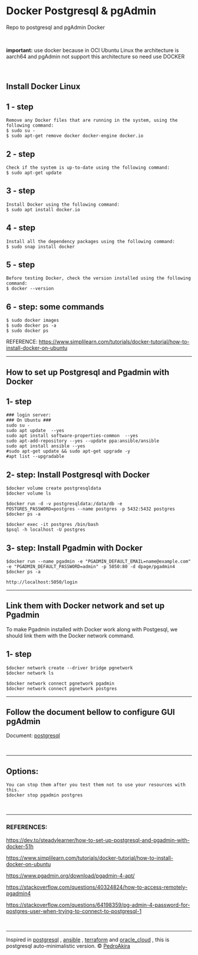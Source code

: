 # Docker Postgresql & pgAdmin

Repo to postgresql and pgAdmin Docker  


<br />

**important:** use docker because in OCI Ubuntu Linux the architecture is aarch64 and pgAdmin not support this architecture so need use DOCKER 

<br />




## Install Docker Linux 

## 1 - step 
	Remove any Docker files that are running in the system, using the following command:
	$ sudo su - 
	$ sudo apt-get remove docker docker-engine docker.io

## 2 - step 
	Check if the system is up-to-date using the following command:
	$ sudo apt-get update

## 3 - step 
	Install Docker using the following command:
	$ sudo apt install docker.io


## 4 - step 
	Install all the dependency packages using the following command:
	$ sudo snap install docker


## 5 - step 
	Before testing Docker, check the version installed using the following command:
	$ docker --version


## 6 - step: some commands
	$ sudo docker images
	$ sudo docker ps -a
	$ sudo docker ps

REFERENCE: 
https://www.simplilearn.com/tutorials/docker-tutorial/how-to-install-docker-on-ubuntu


---





## How to set up Postgresql and Pgadmin with Docker



## 1- step 
	### login server: 
	### On Ubuntu ### 
	sudo su - 
	sudo apt update  --yes
	sudo apt install software-properties-common  --yes
	sudo apt-add-repository --yes --update ppa:ansible/ansible
	sudo apt install ansible --yes
	#sudo apt-get update && sudo apt-get upgrade -y
	#apt list --upgradable


## 2- step: Install Postgresql  with Docker
	$docker volume create postgresqldata
	$docker volume ls

	$docker run -d -v postgresqldata:/data/db -e POSTGRES_PASSWORD=postgres --name postgres -p 5432:5432 postgres
	$docker ps -a

	$docker exec -it postgres /bin/bash 
	$psql -h localhost -U postgres



## 3- step: Install Pgadmin with Docker
	$docker run --name pgadmin -e "PGADMIN_DEFAULT_EMAIL=name@example.com" -e "PGADMIN_DEFAULT_PASSWORD=admin" -p 5050:80 -d dpage/pgadmin4 
	$docker ps -a

	http://localhost:5050/login 



---






## Link them with Docker network and set up Pgadmin

To make Pgadmin installed with Docker work along with Postgesql, we should link them with the Docker network command.


## 1- step 
	$docker network create --driver bridge pgnetwork
	$docker network ls

	$docker network connect pgnetwork pgadmin
	$docker network connect pgnetwork postgres




---





## Follow the document bellow to configure GUI pgAdmin 

Document: [postgresql](https://www.postgresql.org/)


<br />

---





## Options: 
	You can stop them after you test them not to use your resources with this.
	$docker stop pgadmin postgres

<br />

---



### REFERENCES: 
https://dev.to/steadylearner/how-to-set-up-postgresql-and-pgadmin-with-docker-51h

https://www.simplilearn.com/tutorials/docker-tutorial/how-to-install-docker-on-ubuntu

https://www.pgadmin.org/download/pgadmin-4-apt/

https://stackoverflow.com/questions/40324824/how-to-access-remotely-pgadmin4

https://stackoverflow.com/questions/64198359/pg-admin-4-password-for-postgres-user-when-trying-to-connect-to-postgresql-1









<br/>




---
Inspired in [postgresql](https://www.postgresql.org/) , [ansible](https://www.ansible.com/) , [terraform](https://www.terraform.io/) and [oracle_cloud](https://www.oracle.com/cloud/) , this is postgresql auto-minimalistic version.
©  [PedroAkira](https://www.instagram.com/pedro.akira.3)




